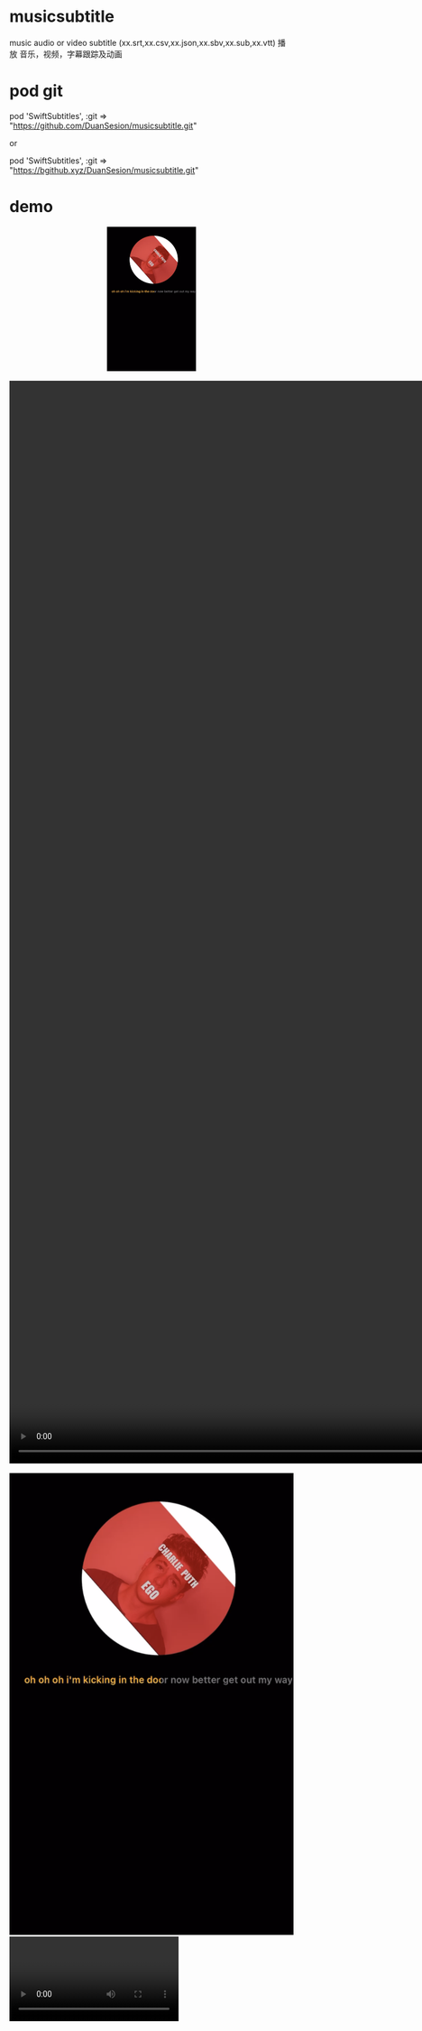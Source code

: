# musicsubtitle
music audio or video subtitle (xx.srt,xx.csv,xx.json,xx.sbv,xx.sub,xx.vtt)
播放 音乐，视频，字幕跟踪及动画

# pod git
pod 'SwiftSubtitles', :git => "https://github.com/DuanSesion/musicsubtitle.git" 

or

pod 'SwiftSubtitles', :git => "https://bgithub.xyz/DuanSesion/musicsubtitle.git"


# demo
<p align="center">
   <img height="256" src="https://raw.githubusercontent.com/DuanSesion/musicsubtitle/master/Videos/WX20240524-163735@2x.png">
</p>

<p align="center">
    <video width="886" height="1920" controls autoplay>
      <source src="https://github.com/DuanSesion/musicsubtitle/raw/master/Videos/RPReplay_Final1716529431.mp4" type="video/mp4">
      您的浏览器不支持视频播放。
    </video>
</p>

![(Image)](https://raw.githubusercontent.com/DuanSesion/musicsubtitle/master/Videos/WX20240524-163735@2x.png)
![(Video)](https://github.com/DuanSesion/musicsubtitle/raw/master/Videos/RPReplay_Final1716529431.mp4)
